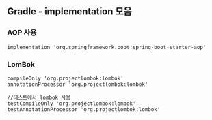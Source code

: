 ## Gradle - implementation 모음

### AOP 사용

```properties
implementation 'org.springframework.boot:spring-boot-starter-aop'
```



### LomBok

```properties
compileOnly 'org.projectlombok:lombok'
annotationProcessor 'org.projectlombok:lombok'

//테스트에서 lombok 사용
testCompileOnly 'org.projectlombok:lombok'
testAnnotationProcessor 'org.projectlombok:lombok'
```

